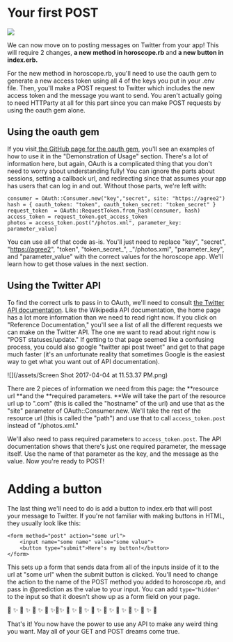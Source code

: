 # Your first POST
![](/assets/post.png)

We can now move on to posting messages on Twitter from your app! This will require 2 changes, **a new method in horoscope.rb** and **a new button in index.erb.**

For the new method in horoscope.rb, you'll need to use the oauth gem to generate a new access token using all 4 of the keys you put in your .env file. Then, you'll make a POST request to Twitter which includes the new access token and the message you want to send. You aren't actually going to need HTTParty at all for this part since you can make POST requests by using the oauth gem alone.

## Using the oauth gem

If you visit[ the GitHub page for the oauth gem](https://github.com/oauth-xx/oauth-ruby), you'll see an examples of how to use it in the "Demonstration of Usage" section. There's a lot of information here, but again, OAuth is a complicated thing that you don't need to worry about understanding fully! You can ignore the parts about sessions, setting a callback url, and redirecting since that assumes your app has users that can log in and out. Without those parts, we're left with:

```
consumer = OAuth::Consumer.new("key","secret", site: "https://agree2")
hash = { oauth_token: "token", oauth_token_secret: "token_secret" }
request_token  = OAuth::RequestToken.from_hash(consumer, hash)
access_token = request_token.get_access_token
photos = access_token.post("/photos.xml", parameter_key: parameter_value)
```

You can use all of that code as-is. You'll just need to replace "key", "secret", "[https://agree2](https://dev.twitter.com/rest/reference/post/statuses/update)", "token", "token\_secret_", _"/photos.xml", "parameter\_key", and "parameter\_value" with the correct values for the horoscope app. We'll learn how to get those values in the next section.

## Using the Twitter API

To find the correct urls to pass in to OAuth, we'll need to consult [the Twitter API documentation](https://dev.twitter.com/rest/public). Like the Wikipedia API documentation, the home page has a lot more information than we need to read right now. If you click on "Reference Documentation," you'll see a list of all the different requests we can make on the Twitter API. The one we want to read about right now is "POST statuses/update." If getting to that page seemed like a confusing process, you could also google "twitter api post tweet" and get to that page much faster \(it's an unfortunate reality that sometimes Google is the easiest way to get what you want out of API documentation\).

![](/assets/Screen Shot 2017-04-04 at 11.53.37 PM.png)

There are 2 pieces of information we need from this page: the **resource url **and the **required parameters. **We will take the part of the resource url up to ".com" \(this is called the "hostname" of the url\) and use that as the "site" parameter of OAuth::Consumer.new. We'll take the rest of the resource url \(this is called the "path"\)  and use that to call `access_token.post` instead of "/photos.xml."

We'll also need to pass required parameters to `access_token.post`. The API documentation shows that there's just one required parameter, the message itself. Use the name of that parameter as the key, and the message as the value. Now you're ready to POST!

# Adding a button

The last thing we'll need to do is add a button to index.erb that will post your message to Twitter. If you're not familiar with making buttons in HTML, they usually look like this:

```
<form method="post" action="some url">
    <input name="some name" value="some value">
    <button type="submit">Here's my button!</button>
</form>
```

This sets up a form that sends data from all of the inputs inside of it to the url at "some url" when the submit button is clicked. You'll need to change the action to the name of the POST method you added to horoscope.rb, and pass in @prediction as the value to your input. You can add `type="hidden"` to the input so that it doesn't show up as a form field on your page.

🤖 ✨ 🤖 ✨ 🤖 ✨ 🤖 ✨🤖✨ 🤖 ✨ 🤖 ✨ 🤖 ✨ 🤖 ✨ 🤖 ✨ 🤖 ✨ 🤖 ✨ 🤖 

That's it! You now have the power to use any API to make any weird thing you want. May all of your GET and POST dreams come true.

